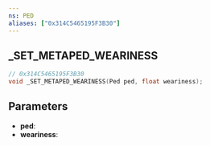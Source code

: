 ```yaml
---
ns: PED
aliases: ["0x314C5465195F3B30"]
---
```

## _SET_METAPED_WEARINESS

```c
// 0x314C5465195F3B30
void _SET_METAPED_WEARINESS(Ped ped, float weariness);
```

## Parameters
* **ped**:
* **weariness**:
